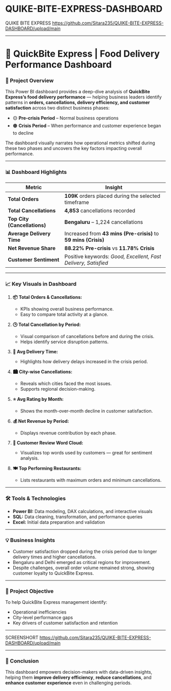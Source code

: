 # QUIKE-BITE-EXPRESS-DASHBOARD
QUIKE BITE EXPRESS
https://github.com/Sitara235/QUIKE-BITE-EXPRESS-DASHBOARD/upload/main



---

# 🍔 QuickBite Express | Food Delivery Performance Dashboard

### 🧠 Project Overview

This Power BI dashboard provides a deep-dive analysis of **QuickBite Express’s food delivery performance** — helping business leaders identify patterns in **orders, cancellations, delivery efficiency, and customer satisfaction** across two distinct business phases:

* 🟡 **Pre-crisis Period** – Normal business operations
* 🟠 **Crisis Period** – When performance and customer experience began to decline

The dashboard visually narrates how operational metrics shifted during these two phases and uncovers the key factors impacting overall performance.

---

### 📊 Dashboard Highlights

| Metric                       | Insight                                                         |
| ---------------------------- | --------------------------------------------------------------- |
| **Total Orders**             | **109K** orders placed during the selected timeframe            |
| **Total Cancellations**      | **4,853** cancellations recorded                                |
| **Top City (Cancellations)** | **Bengaluru** – 1,224 cancellations                             |
| **Average Delivery Time**    | Increased from **43 mins (Pre-crisis)** to **59 mins (Crisis)** |
| **Net Revenue Share**        | **88.22% Pre-crisis** vs **11.78% Crisis**                      |
| **Customer Sentiment**       | Positive keywords: *Good, Excellent, Fast Delivery, Satisfied*  |

---

### 📈 Key Visuals in Dashboard

1. **📦 Total Orders & Cancellations:**

   * KPIs showing overall business performance.
   * Easy to compare total activity at a glance.

2. **🕒 Total Cancellation by Period:**

   * Visual comparison of cancellations before and during the crisis.
   * Helps identify service disruption patterns.

3. **🚚 Avg Delivery Time:**

   * Highlights how delivery delays increased in the crisis period.

4. **🏙 City-wise Cancellations:**

   * Reveals which cities faced the most issues.
   * Supports regional decision-making.

5. **⭐ Avg Rating by Month:**

   * Shows the month-over-month decline in customer satisfaction.

6. **💰 Net Revenue by Period:**

   * Displays revenue contribution by each phase.

7. **💬 Customer Review Word Cloud:**

   * Visualizes top words used by customers — great for sentiment analysis.

8. **🍽 Top Performing Restaurants:**

   * Lists restaurants with maximum orders and minimum cancellations.

---

### 🛠 Tools & Technologies

* **Power BI:** Data modeling, DAX calculations, and interactive visuals
* **SQL:** Data cleaning, transformation, and performance queries
* **Excel:** Initial data preparation and validation

---

### 💡 Business Insights

* Customer satisfaction dropped during the crisis period due to longer delivery times and higher cancellations.
* Bengaluru and Delhi emerged as critical regions for improvement.
* Despite challenges, overall order volume remained strong, showing customer loyalty to QuickBite Express.

---

### 🎯 Project Objective

To help QuickBite Express management identify:

* Operational inefficiencies
* City-level performance gaps
* Key drivers of customer satisfaction and retention

---
SCREENSHORT
https://github.com/Sitara235/QUIKE-BITE-EXPRESS-DASHBOARD/upload/main

---

### 🌟 Conclusion

This dashboard empowers decision-makers with data-driven insights, helping them **improve delivery efficiency**, **reduce cancellations**, and **enhance customer experience** even in challenging periods.

